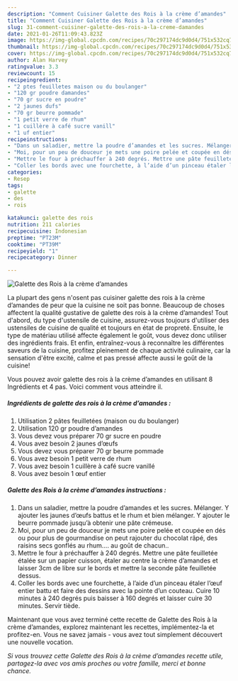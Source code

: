```yaml
---
description: "Comment Cuisiner Galette des Rois à la crème d’amandes"
title: "Comment Cuisiner Galette des Rois à la crème d’amandes"
slug: 31-comment-cuisiner-galette-des-rois-a-la-creme-damandes
date: 2021-01-26T11:09:43.823Z
image: https://img-global.cpcdn.com/recipes/70c297174dc9d0d4/751x532cq70/galette-des-rois-a-la-creme-damandes-photo-principale-de-la-recette.jpg
thumbnail: https://img-global.cpcdn.com/recipes/70c297174dc9d0d4/751x532cq70/galette-des-rois-a-la-creme-damandes-photo-principale-de-la-recette.jpg
cover: https://img-global.cpcdn.com/recipes/70c297174dc9d0d4/751x532cq70/galette-des-rois-a-la-creme-damandes-photo-principale-de-la-recette.jpg
author: Alan Harvey
ratingvalue: 3.3
reviewcount: 15
recipeingredient:
- "2 ptes feuilletes maison ou du boulanger"
- "120 gr poudre damandes"
- "70 gr sucre en poudre"
- "2 jaunes dufs"
- "70 gr beurre pommade"
- "1 petit verre de rhum"
- "1 cuillère à café sucre vanill"
- "1 uf entier"
recipeinstructions:
- "Dans un saladier, mettre la poudre d’amandes et les sucres. Mélanger. Y ajouter les jaunes d’œufs battus et le rhum et bien mélanger. Y ajouter le beurre pommade jusqu’à obtenir une pâte crémeuse."
- "Moi, pour un peu de douceur je mets une poire pelée et coupée en dés ou pour plus de gourmandise on peut rajouter du chocolat râpé, des raisins secs gonflés au rhum.... au goût de chacun.."
- "Mettre le four à préchauffer à 240 degrés. Mettre une pâte feuilletée étalée sur un papier cuisson, étaler au centre la crème d’amandes et laisser 3cm de libre sur le bords et mettre la seconde pâte feuilletée dessus."
- "Coller les bords avec une fourchette, à l’aide d’un pinceau étaler l’œuf entier battu et faire des dessins avec la pointe d’un couteau. Cuire 10 minutes à 240 degrés puis baisser à 160 degrés et laisser cuire 30 minutes. Servir tiède."
categories:
- Resep
tags:
- galette
- des
- rois

katakunci: galette des rois 
nutrition: 211 calories
recipecuisine: Indonesian
preptime: "PT23M"
cooktime: "PT39M"
recipeyield: "1"
recipecategory: Dinner

---
```



![Galette des Rois à la crème d’amandes](https://img-global.cpcdn.com/recipes/70c297174dc9d0d4/751x532cq70/galette-des-rois-a-la-creme-damandes-photo-principale-de-la-recette.jpg)

La plupart des gens n'osent pas cuisiner galette des rois à la crème d’amandes de peur que la cuisine ne soit pas bonne. Beaucoup de choses affectent la qualité gustative de galette des rois à la crème d’amandes! Tout d'abord, du type d'ustensile de cuisine, assurez-vous toujours d'utiliser des ustensiles de cuisine de qualité et toujours en état de propreté. Ensuite, le type de matériau utilisé affecte également le goût, vous devez donc utiliser des ingrédients frais. Et enfin, entraînez-vous à reconnaître les différentes saveurs de la cuisine, profitez pleinement de chaque activité culinaire, car la sensation d'être excité, calme et pas pressé affecte aussi le goût de la cuisine!

<!--inarticleads1-->

Vous pouvez avoir galette des rois à la crème d’amandes en utilisant 8 Ingrédients et 4 pas. Voici comment vous atteindre il.

##### Ingrédients de galette des rois à la crème d’amandes :

1. Utilisation 2 pâtes feuilletées (maison ou du boulanger)
1. Utilisation 120 gr poudre d’amandes
1. Vous devez vous préparer 70 gr sucre en poudre
1. Vous avez besoin 2 jaunes d’œufs
1. Vous devez vous préparer 70 gr beurre pommade
1. Vous avez besoin 1 petit verre de rhum
1. Vous avez besoin 1 cuillère à café sucre vanillé
1. Vous avez besoin 1 œuf entier




<!--inarticleads2-->

##### Galette des Rois à la crème d’amandes instructions :

1. Dans un saladier, mettre la poudre d’amandes et les sucres. Mélanger. Y ajouter les jaunes d’œufs battus et le rhum et bien mélanger. Y ajouter le beurre pommade jusqu’à obtenir une pâte crémeuse.
1. Moi, pour un peu de douceur je mets une poire pelée et coupée en dés ou pour plus de gourmandise on peut rajouter du chocolat râpé, des raisins secs gonflés au rhum.... au goût de chacun..
1. Mettre le four à préchauffer à 240 degrés. Mettre une pâte feuilletée étalée sur un papier cuisson, étaler au centre la crème d’amandes et laisser 3cm de libre sur le bords et mettre la seconde pâte feuilletée dessus.
1. Coller les bords avec une fourchette, à l’aide d’un pinceau étaler l’œuf entier battu et faire des dessins avec la pointe d’un couteau. Cuire 10 minutes à 240 degrés puis baisser à 160 degrés et laisser cuire 30 minutes. Servir tiède.




<!--inarticleads1-->

<p>
Maintenant que vous avez terminé cette recette de Galette des Rois à la crème d’amandes, explorez maintenant les recettes, implémentez-la et profitez-en. Vous ne savez jamais - vous avez tout simplement découvert une nouvelle vocation.
</p>

<p>
<i>Si vous trouvez cette Galette des Rois à la crème d’amandes recette utile, partagez-la avec vos amis proches ou votre famille, merci et bonne chance.</i>
</p>
